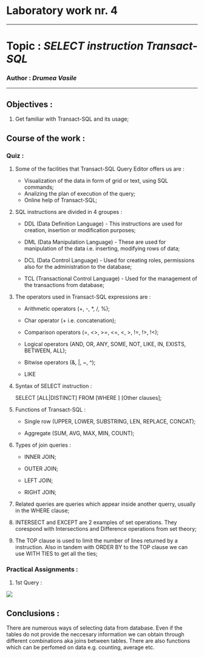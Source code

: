 # Laboratory work nr. 4
-----
# Topic : *SELECT instruction Transact-SQL*
### Author : *Drumea Vasile*
-----
## Objectives :
1. Get familiar with Transact-SQL and its usage;

## Course of the work :
### Quiz :

1. Some of the facilities that Transact-SQL Query Editor offers us are :

    * Visualization of the data in form of grid or text, using SQL commands;
    * Analizing the plan of execution of the query;
    * Online help of Transact-SQL;
    
2. SQL instructions are divided in 4 groupes : 

    * DDL (Data Definition Language) - This instructions are used for creation, insertion or modification purposes;
    
    * DML (Data Manipulation Language) - These are used for manipulation of the data i.e. inserting, modifying rows of data;
    
    * DCL (Data Control Language) - Used for creating roles, permissions also for the administration to the database;
    
    * TCL (Transactional Control Language) - Used for the management of the transactions from database;

3. The operators used in Transact-SQL expressions are : 

    * Arithmetic operators (+, -, *, /, %);
    
    * Char operator (+ i.e. concatenation);
    
    * Comparison operators (=, <>, >=, <=, <, >, !=, !>, !<);
    
    * Logical operators (AND, OR, ANY, SOME, NOT, LIKE, IN, EXISTS, BETWEEN, ALL);
    
    * Bitwise operators (&, |, ~, ^);
    
    * LIKE

4. Syntax of SELECT instruction : 

   SELECT [ALL|DISTINCT] <Columns> 
      FROM <Tables>
      [WHERE <condition>] [Other clauses]; 

5. Functions of Transact-SQL :

    * Single row (UPPER, LOWER, SUBSTRING, LEN, REPLACE, CONCAT);
    
    * Aggregate (SUM, AVG, MAX, MIN, COUNT);

6. Types of join queries : 

    * INNER JOIN;
    
    * OUTER JOIN;
    
    * LEFT JOIN; 
    
    * RIGHT JOIN; 

7. Related queries are queries which appear inside another querry, usually in the WHERE clause; 

8. INTERSECT and EXCEPT are 2 examples of set operations. They corespond with Intersections and Difference operations from set theory;  

9. The TOP clause is used to limit the number of lines returned by a instruction. Also in tandem with ORDER BY to the TOP clause we can use WITH TIES to get all the ties;

### Practical Assignments :
1. 1st Query : 

![](images/.PNG)


## Conclusions : 

   There are numerous ways of selecting data from database. Even if the tables do not provide the neccesary information we can obtain through different combinations aka joins between tables. There are also functions which can be perfomed on data e.g. counting, average etc. 
